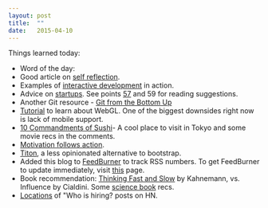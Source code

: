 ```yaml
---
layout: post
title:  ""
date:   2015-04-10
---
```

Things learned today:

* Word of the day: 
* Good article on [self reflection](https://medium.com/who-what-why/your-past-experiences-are-blinding-you-bd3902b762e6).
* Examples of [interactive development](https://news.ycombinator.com/item?id=9317159&utm_term=comment) in action.
* Advice on [startups](http://www.talkingquickly.co.uk/2015/04/what-id-tell-myself-about-startups). See points [57](http://www.paulgraham.com/articles.html) and 59 for reading suggestions.
* Another Git resource - [Git from the Bottom Up](http://ftp.newartisans.com/pub/git.from.bottom.up.pdf)
* [Tutorial](http://webglfundamentals.org/) to learn about WebGL. One of the biggest downsides right now is lack of mobile support.
* [10 Commandments of Sushi](https://news.ycombinator.com/item?id=9322722&utm_term=comment)- A cool place to visit in Tokyo and some movie recs in the comments.
* [Motivation follows action](https://news.ycombinator.com/item?id=9334269&utm_term=comment).
* [Titon](https://news.ycombinator.com/item?id=9322965&utm_term=comment), a less opinionated alternative to bootstrap.
* Added this blog to [FeedBurner](http://feeds.feedburner.com/cardern) to track RSS numbers. To get FeedBurner to update immediately, visit [this](http://www.feedburner.com/fb/a/ping) page.
* Book recommendation: [Thinking Fast and Slow](http://www.2uo.de/influence/) by Kahnemann, vs. Influence by Cialdini. Some [science book](http://www.theguardian.com/books/2015/apr/03/steven-weinberg-13-best-science-books-general-reader) recs.
* [Locations](http://whereis-whoishiring-hiring.me/) of "Who is hiring? posts on HN.